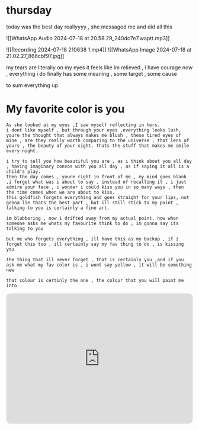 # thursday

today was the best day reallyyyy , she messaged me and did all this

![[WhatsApp Audio 2024-07-18 at 20.58.29_240dc7e7.waptt.mp3]]

![[Recording 2024-07-18 210638 1.mp4]]
![[WhatsApp Image 2024-07-18 at 21.02.27_866cbf97.jpg]]

my tears are literally on my eyes
it feels like im relieved , i have courage now , everything i do finally has some meaning , some target , some cause

to sum everything up

# My favorite color is you

```
As she looked at my eyes ,I saw myself reflecting in hers.
i dont like myself , but through your eyes ,everything looks lush, youre the thought that always makes me blush , these tired eyes of mine , are they really worth comparing to the universe , that lens of yours , the beauty of your sight. thats the stuff that makes me smile every night.

i try to tell you how beautiful you are , as i think about you all day , having imaginary convos with you all day , as if saying it all is a child's play.
then the day comes , youre right in front of me , my mind goes blank ,i forget what was i about to say , instead of recalling it , i just admire your face , i wonder i could kiss you in so many ways , then the time comes when we are about to kiss.
this goldfish forgets everything and goes straight for your lips, not gonna lie thats the best part , but ill still stick to my point , talking to you is certainly a fine art.

im blabbering , now i drifted away from my actual point, now when someone asks me whats my favourite think to do , im gonna say its talking to you

but me who forgets everything , ill have this as my backup , if i forget this too , ill certainly say my fav thing to do , is kissing you

the thing that ill never forget , that is certainly you ,and if you ask me what my fav color is , i wont say yellow , it will be something new

that colour is certinly the one , the colour that you will paint me into
```

<iframe style="border-radius:12px" src="https://open.spotify.com/embed/track/7bOxSmco2236p74tqu41PU?utm_source=generator&theme=0" width="100%" height="352" frameBorder="0" allowfullscreen="" allow="autoplay; clipboard-write; encrypted-media; fullscreen; picture-in-picture" loading="lazy"></iframe>
